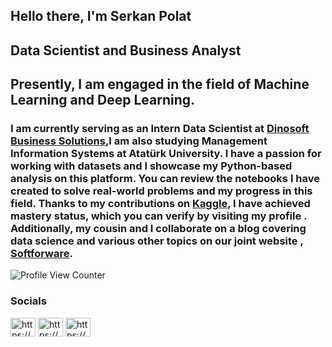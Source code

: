 Hello there, I'm Serkan Polat
------------------------------------
Data Scientist and Business Analyst
------------------------------------
Presently, I am engaged in the field of Machine Learning and Deep Learning.
------------------------------------
### I am currently serving as an Intern Data Scientist at [Dinosoft Business Solutions](https://dinosoft.com.tr/),I am also studying Management Information Systems at Atatürk University. I have a passion for working with datasets and I showcase my Python-based analysis on this platform. You can review the notebooks I have created to solve real-world problems and my progress in this field. Thanks to my contributions on [Kaggle](https://www.kaggle.com/serkanp), I have achieved mastery status, which you can verify by visiting my profile . Additionally, my cousin and I collaborate on a blog covering data science and various other topics on our joint website , [Softforware](https://softforware.tech/).

![Profile View Counter](https://komarev.com/ghpvc/?username=serkannpolatt)

<h3 align="left">Socials</h3>
<p align="left">
<a href="https://linkedin.com/in/https://www.linkedin.com/in/serkan-polat-149360227/" target="blank"><img align="center" src="https://raw.githubusercontent.com/rahuldkjain/github-profile-readme-generator/master/src/images/icons/Social/linked-in-alt.svg" alt="https://www.linkedin.com/in/serkan-polat-149360227/" height="30" width="40" /></a>
<a href="https://kaggle.com/https://www.kaggle.com/serkanp" target="blank"><img align="center" src="https://raw.githubusercontent.com/rahuldkjain/github-profile-readme-generator/master/src/images/icons/Social/kaggle.svg" alt="https://www.kaggle.com/serkanp" height="30" width="40" /></a>
<a href="https://instagram.com/https://www.instagram.com/itsonlydatahustle/" target="blank"><img align="center" src="https://raw.githubusercontent.com/rahuldkjain/github-profile-readme-generator/master/src/images/icons/Social/instagram.svg" alt="https://www.instagram.com/itsonlydatahustle/" height="30" width="40" /></a>
</p>









